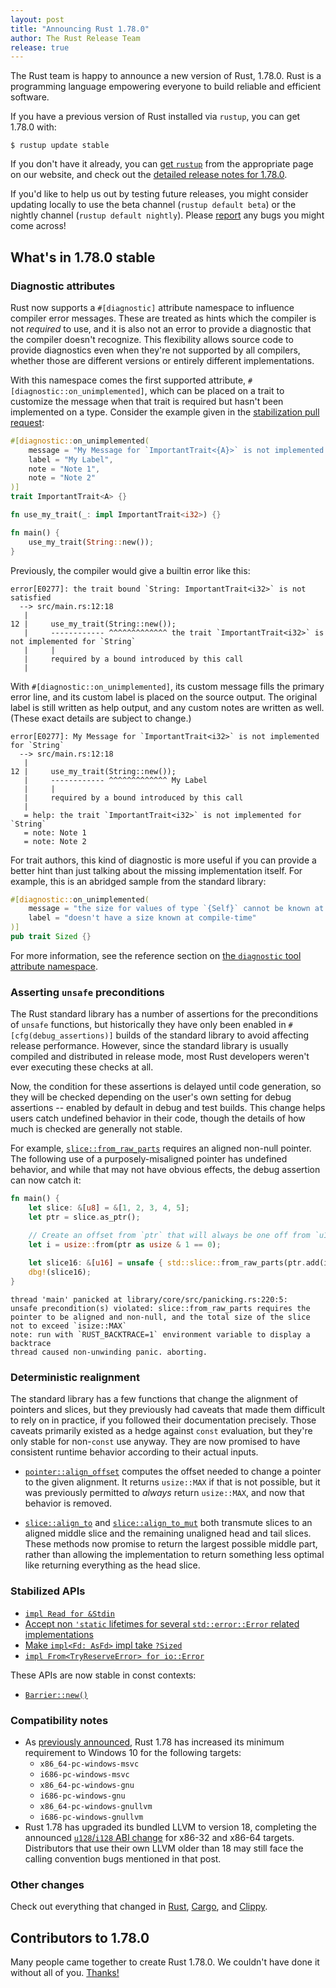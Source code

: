 ```yaml
---
layout: post
title: "Announcing Rust 1.78.0"
author: The Rust Release Team
release: true
---
```


The Rust team is happy to announce a new version of Rust, 1.78.0. Rust is a programming language empowering everyone to build reliable and efficient software.

If you have a previous version of Rust installed via `rustup`, you can get 1.78.0 with:

```console
$ rustup update stable
```

If you don't have it already, you can [get `rustup`](https://www.rust-lang.org/install.html) from the appropriate page on our website, and check out the [detailed release notes for 1.78.0](https://doc.rust-lang.org/nightly/releases.html#version-1780-2024-05-02).

If you'd like to help us out by testing future releases, you might consider updating locally to use the beta channel (`rustup default beta`) or the nightly channel (`rustup default nightly`). Please [report](https://github.com/rust-lang/rust/issues/new/choose) any bugs you might come across!

## What's in 1.78.0 stable

### Diagnostic attributes

Rust now supports a `#[diagnostic]` attribute namespace to influence compiler error messages. These are treated as hints which the compiler is not _required_ to use, and it is also not an error to provide a diagnostic that the compiler doesn't recognize. This flexibility allows source code to provide diagnostics even when they're not supported by all compilers, whether those are different versions or entirely different implementations.

With this namespace comes the first supported attribute, `#[diagnostic::on_unimplemented]`, which can be placed on a trait to customize the message when that trait is required but hasn't been implemented on a type. Consider the example given in the [stabilization pull request](https://github.com/rust-lang/rust/pull/119888/):

```rust
#[diagnostic::on_unimplemented(
    message = "My Message for `ImportantTrait<{A}>` is not implemented for `{Self}`",
    label = "My Label",
    note = "Note 1",
    note = "Note 2"
)]
trait ImportantTrait<A> {}

fn use_my_trait(_: impl ImportantTrait<i32>) {}

fn main() {
    use_my_trait(String::new());
}
```

Previously, the compiler would give a builtin error like this:

```
error[E0277]: the trait bound `String: ImportantTrait<i32>` is not satisfied
  --> src/main.rs:12:18
   |
12 |     use_my_trait(String::new());
   |     ------------ ^^^^^^^^^^^^^ the trait `ImportantTrait<i32>` is not implemented for `String`
   |     |
   |     required by a bound introduced by this call
   |
```

With `#[diagnostic::on_unimplemented]`, its custom message fills the primary error line, and its custom label is placed on the source output. The original label is still written as help output, and any custom notes are written as well. (These exact details are subject to change.)

```
error[E0277]: My Message for `ImportantTrait<i32>` is not implemented for `String`
  --> src/main.rs:12:18
   |
12 |     use_my_trait(String::new());
   |     ------------ ^^^^^^^^^^^^^ My Label
   |     |
   |     required by a bound introduced by this call
   |
   = help: the trait `ImportantTrait<i32>` is not implemented for `String`
   = note: Note 1
   = note: Note 2
```

For trait authors, this kind of diagnostic is more useful if you can provide a better hint than just talking about the missing implementation itself. For example, this is an abridged sample from the standard library:

```rust
#[diagnostic::on_unimplemented(
    message = "the size for values of type `{Self}` cannot be known at compilation time",
    label = "doesn't have a size known at compile-time"
)]
pub trait Sized {}
```

For more information, see the reference section on [the `diagnostic` tool attribute namespace](https://doc.rust-lang.org/stable/reference/attributes/diagnostics.html#the-diagnostic-tool-attribute-namespace).

### Asserting `unsafe` preconditions

The Rust standard library has a number of assertions for the preconditions of `unsafe` functions, but historically they have only been enabled in `#[cfg(debug_assertions)]` builds of the standard library to avoid affecting release performance. However, since the standard library is usually compiled and distributed in release mode, most Rust developers weren't ever executing these checks at all.

Now, the condition for these assertions is delayed until code generation, so they will be checked depending on the user's own setting for debug assertions -- enabled by default in debug and test builds. This change helps users catch undefined behavior in their code, though the details of how much is checked are generally not stable.

For example, [`slice::from_raw_parts`](https://doc.rust-lang.org/std/slice/fn.from_raw_parts.html) requires an aligned non-null pointer. The following use of a purposely-misaligned pointer has undefined behavior, and while that may not have obvious effects, the debug assertion can now catch it:

```rust
fn main() {
    let slice: &[u8] = &[1, 2, 3, 4, 5];
    let ptr = slice.as_ptr();

    // Create an offset from `ptr` that will always be one off from `u16`'s correct alignment
    let i = usize::from(ptr as usize & 1 == 0);
    
    let slice16: &[u16] = unsafe { std::slice::from_raw_parts(ptr.add(i).cast::<u16>(), 2) };
    dbg!(slice16);
}
```

```
thread 'main' panicked at library/core/src/panicking.rs:220:5:
unsafe precondition(s) violated: slice::from_raw_parts requires the pointer to be aligned and non-null, and the total size of the slice not to exceed `isize::MAX`
note: run with `RUST_BACKTRACE=1` environment variable to display a backtrace
thread caused non-unwinding panic. aborting.
```

### Deterministic realignment

The standard library has a few functions that change the alignment of pointers and slices, but they previously had caveats that made them difficult to rely on in practice, if you followed their documentation precisely. Those caveats primarily existed as a hedge against `const` evaluation, but they're only stable for non-`const` use anyway. They are now promised to have consistent runtime behavior according to their actual inputs.

- [`pointer::align_offset`](https://doc.rust-lang.org/std/primitive.pointer.html#method.align_offset) computes the offset needed to change a pointer to the given alignment. It returns `usize::MAX` if that is not possible, but it was previously permitted to _always_ return `usize::MAX`, and now that behavior is removed.

- [`slice::align_to`](https://doc.rust-lang.org/std/primitive.slice.html#method.align_to) and [`slice::align_to_mut`](https://doc.rust-lang.org/std/primitive.slice.html#method.align_to_mut) both transmute slices to an aligned middle slice and the remaining unaligned head and tail slices. These methods now promise to return the largest possible middle part, rather than allowing the implementation to return something less optimal like returning everything as the head slice.

### Stabilized APIs

- [`impl Read for &Stdin`](https://doc.rust-lang.org/stable/std/io/struct.Stdin.html#impl-Read-for-%26Stdin)
- [Accept non `'static` lifetimes for several `std::error::Error` related implementations](https://github.com/rust-lang/rust/pull/113833/)
- [Make `impl<Fd: AsFd>` impl take `?Sized`](https://github.com/rust-lang/rust/pull/114655/)
- [`impl From<TryReserveError> for io::Error`](https://doc.rust-lang.org/stable/std/io/struct.Error.html#impl-From%3CTryReserveError%3E-for-Error)

These APIs are now stable in const contexts:

- [`Barrier::new()`](https://doc.rust-lang.org/stable/std/sync/struct.Barrier.html#method.new)

### Compatibility notes

* As [previously announced](https://blog.rust-lang.org/2024/02/26/Windows-7.html), Rust 1.78 has increased its minimum requirement to Windows 10 for the following targets:
  - `x86_64-pc-windows-msvc`
  - `i686-pc-windows-msvc`
  - `x86_64-pc-windows-gnu`
  - `i686-pc-windows-gnu`
  - `x86_64-pc-windows-gnullvm`
  - `i686-pc-windows-gnullvm`
* Rust 1.78 has upgraded its bundled LLVM to version 18, completing the announced [`u128`/`i128` ABI change](https://blog.rust-lang.org/2024/03/30/i128-layout-update.html) for x86-32 and x86-64 targets. Distributors that use their own LLVM older than 18 may still face the calling convention bugs mentioned in that post.

### Other changes

Check out everything that changed in [Rust](https://github.com/rust-lang/rust/releases/tag/1.78.0), [Cargo](https://github.com/rust-lang/cargo/blob/master/CHANGELOG.md#cargo-178-2024-05-02), and [Clippy](https://github.com/rust-lang/rust-clippy/blob/master/CHANGELOG.md#rust-178).

## Contributors to 1.78.0

Many people came together to create Rust 1.78.0. We couldn't have done it without all of you. [Thanks!](https://thanks.rust-lang.org/rust/1.78.0/)
